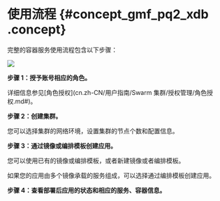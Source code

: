 # 使用流程 {#concept_gmf_pq2_xdb .concept}

完整的容器服务使用流程包含以下步骤：

![](http://static-aliyun-doc.oss-cn-hangzhou.aliyuncs.com/assets/img/6981/4737_zh-CN.png)

**步骤 1：授予账号相应的角色。**

详细信息参见[角色授权](cn.zh-CN/用户指南/Swarm 集群/授权管理/角色授权.md#)。

**步骤 2：创建集群。**

您可以选择集群的网络环境，设置集群的节点个数和配置信息。

**步骤 3：通过镜像或编排模板创建应用。**

您可以使用已有的镜像或编排模板，或者新建镜像或者编排模板。

如果您的应用由多个镜像承载的服务组成，可以选择通过编排模板创建应用。

**步骤 4：查看部署后应用的状态和相应的服务、容器信息。**

